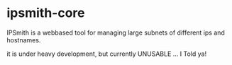 ipsmith-core
============

IPSmith is a webbased tool for managing large subnets of different ips and hostnames.

it is under heavy development, but currently UNUSABLE ... I Told ya!
